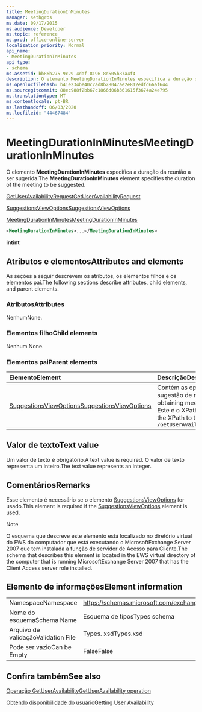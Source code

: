 ```yaml
---
title: MeetingDurationInMinutes
manager: sethgros
ms.date: 09/17/2015
ms.audience: Developer
ms.topic: reference
ms.prod: office-online-server
localization_priority: Normal
api_name:
- MeetingDurationInMinutes
api_type:
- schema
ms.assetid: bb86b275-9c29-4daf-8196-8d505b87a4f4
description: O elemento MeetingDurationInMinutes especifica a duração da reunião a ser sugerida.
ms.openlocfilehash: b41e234be40c2ad8b28047ae2e812edfd66af644
ms.sourcegitcommit: 88ec988f2bb67c1866d06b361615f3674a24e795
ms.translationtype: MT
ms.contentlocale: pt-BR
ms.lasthandoff: 06/03/2020
ms.locfileid: "44467484"
---
```

# <a name="meetingdurationinminutes"></a><span data-ttu-id="c63e3-103">MeetingDurationInMinutes</span><span class="sxs-lookup"><span data-stu-id="c63e3-103">MeetingDurationInMinutes</span></span>

<span data-ttu-id="c63e3-104">O elemento **MeetingDurationInMinutes** especifica a duração da reunião a ser sugerida.</span><span class="sxs-lookup"><span data-stu-id="c63e3-104">The **MeetingDurationInMinutes** element specifies the duration of the meeting to be suggested.</span></span> 
  
[<span data-ttu-id="c63e3-105">GetUserAvailabilityRequest</span><span class="sxs-lookup"><span data-stu-id="c63e3-105">GetUserAvailabilityRequest</span></span>](getuseravailabilityrequest.md)
  
[<span data-ttu-id="c63e3-106">SuggestionsViewOptions</span><span class="sxs-lookup"><span data-stu-id="c63e3-106">SuggestionsViewOptions</span></span>](suggestionsviewoptions.md)
  
[<span data-ttu-id="c63e3-107">MeetingDurationInMinutes</span><span class="sxs-lookup"><span data-stu-id="c63e3-107">MeetingDurationInMinutes</span></span>](meetingdurationinminutes.md)
  
```xml
<MeetingDurationInMinutes>...</MeetingDurationInMinutes>
```

 <span data-ttu-id="c63e3-108">**int**</span><span class="sxs-lookup"><span data-stu-id="c63e3-108">**int**</span></span>
## <a name="attributes-and-elements"></a><span data-ttu-id="c63e3-109">Atributos e elementos</span><span class="sxs-lookup"><span data-stu-id="c63e3-109">Attributes and elements</span></span>

<span data-ttu-id="c63e3-110">As seções a seguir descrevem os atributos, os elementos filhos e os elementos pai.</span><span class="sxs-lookup"><span data-stu-id="c63e3-110">The following sections describe attributes, child elements, and parent elements.</span></span>
  
### <a name="attributes"></a><span data-ttu-id="c63e3-111">Atributos</span><span class="sxs-lookup"><span data-stu-id="c63e3-111">Attributes</span></span>

<span data-ttu-id="c63e3-112">Nenhum</span><span class="sxs-lookup"><span data-stu-id="c63e3-112">None.</span></span>
  
### <a name="child-elements"></a><span data-ttu-id="c63e3-113">Elementos filho</span><span class="sxs-lookup"><span data-stu-id="c63e3-113">Child elements</span></span>

<span data-ttu-id="c63e3-114">Nenhum.</span><span class="sxs-lookup"><span data-stu-id="c63e3-114">None.</span></span>
  
### <a name="parent-elements"></a><span data-ttu-id="c63e3-115">Elementos pai</span><span class="sxs-lookup"><span data-stu-id="c63e3-115">Parent elements</span></span>

|<span data-ttu-id="c63e3-116">**Elemento**</span><span class="sxs-lookup"><span data-stu-id="c63e3-116">**Element**</span></span>|<span data-ttu-id="c63e3-117">**Descrição**</span><span class="sxs-lookup"><span data-stu-id="c63e3-117">**Description**</span></span>|
|:-----|:-----|
|[<span data-ttu-id="c63e3-118">SuggestionsViewOptions</span><span class="sxs-lookup"><span data-stu-id="c63e3-118">SuggestionsViewOptions</span></span>](suggestionsviewoptions.md) <br/> |<span data-ttu-id="c63e3-119">Contém as opções para obter informações de sugestão de reunião.</span><span class="sxs-lookup"><span data-stu-id="c63e3-119">Contains the options for obtaining meeting suggestion information.</span></span>  <br/> <span data-ttu-id="c63e3-120">Este é o XPath para este elemento:</span><span class="sxs-lookup"><span data-stu-id="c63e3-120">The following is the XPath to this element:</span></span>  <br/>  `/GetUserAvailabilityRequest/SuggestionViewOptions` <br/> |
   
## <a name="text-value"></a><span data-ttu-id="c63e3-121">Valor de texto</span><span class="sxs-lookup"><span data-stu-id="c63e3-121">Text value</span></span>

<span data-ttu-id="c63e3-122">Um valor de texto é obrigatório.</span><span class="sxs-lookup"><span data-stu-id="c63e3-122">A text value is required.</span></span> <span data-ttu-id="c63e3-123">O valor de texto representa um inteiro.</span><span class="sxs-lookup"><span data-stu-id="c63e3-123">The text value represents an integer.</span></span>
  
## <a name="remarks"></a><span data-ttu-id="c63e3-124">Comentários</span><span class="sxs-lookup"><span data-stu-id="c63e3-124">Remarks</span></span>

<span data-ttu-id="c63e3-125">Esse elemento é necessário se o elemento [SuggestionsViewOptions](suggestionsviewoptions.md) for usado.</span><span class="sxs-lookup"><span data-stu-id="c63e3-125">This element is required if the [SuggestionsViewOptions](suggestionsviewoptions.md) element is used.</span></span> 
  
> [!NOTE]
> <span data-ttu-id="c63e3-126">O esquema que descreve este elemento está localizado no diretório virtual do EWS do computador que está executando o MicrosoftExchange Server 2007 que tem instalada a função de servidor de Acesso para Cliente.</span><span class="sxs-lookup"><span data-stu-id="c63e3-126">The schema that describes this element is located in the EWS virtual directory of the computer that is running MicrosoftExchange Server 2007 that has the Client Access server role installed.</span></span> 
  
## <a name="element-information"></a><span data-ttu-id="c63e3-127">Elemento de informações</span><span class="sxs-lookup"><span data-stu-id="c63e3-127">Element information</span></span>

|||
|:-----|:-----|
|<span data-ttu-id="c63e3-128">Namespace</span><span class="sxs-lookup"><span data-stu-id="c63e3-128">Namespace</span></span>  <br/> |https://schemas.microsoft.com/exchange/services/2006/types  <br/> |
|<span data-ttu-id="c63e3-129">Nome do esquema</span><span class="sxs-lookup"><span data-stu-id="c63e3-129">Schema Name</span></span>  <br/> |<span data-ttu-id="c63e3-130">Esquema de tipos</span><span class="sxs-lookup"><span data-stu-id="c63e3-130">Types schema</span></span>  <br/> |
|<span data-ttu-id="c63e3-131">Arquivo de validação</span><span class="sxs-lookup"><span data-stu-id="c63e3-131">Validation File</span></span>  <br/> |<span data-ttu-id="c63e3-132">Types. xsd</span><span class="sxs-lookup"><span data-stu-id="c63e3-132">Types.xsd</span></span>  <br/> |
|<span data-ttu-id="c63e3-133">Pode ser vazio</span><span class="sxs-lookup"><span data-stu-id="c63e3-133">Can be Empty</span></span>  <br/> |<span data-ttu-id="c63e3-134">False</span><span class="sxs-lookup"><span data-stu-id="c63e3-134">False</span></span>  <br/> |
   
## <a name="see-also"></a><span data-ttu-id="c63e3-135">Confira também</span><span class="sxs-lookup"><span data-stu-id="c63e3-135">See also</span></span>



[<span data-ttu-id="c63e3-136">Operação GetUserAvailability</span><span class="sxs-lookup"><span data-stu-id="c63e3-136">GetUserAvailability operation</span></span>](getuseravailability-operation.md)


[<span data-ttu-id="c63e3-137">Obtendo disponibilidade do usuário</span><span class="sxs-lookup"><span data-stu-id="c63e3-137">Getting User Availability</span></span>](https://msdn.microsoft.com/library/d4133fcb-9b0f-4e6b-aadf-a389da83516a%28Office.15%29.aspx)

